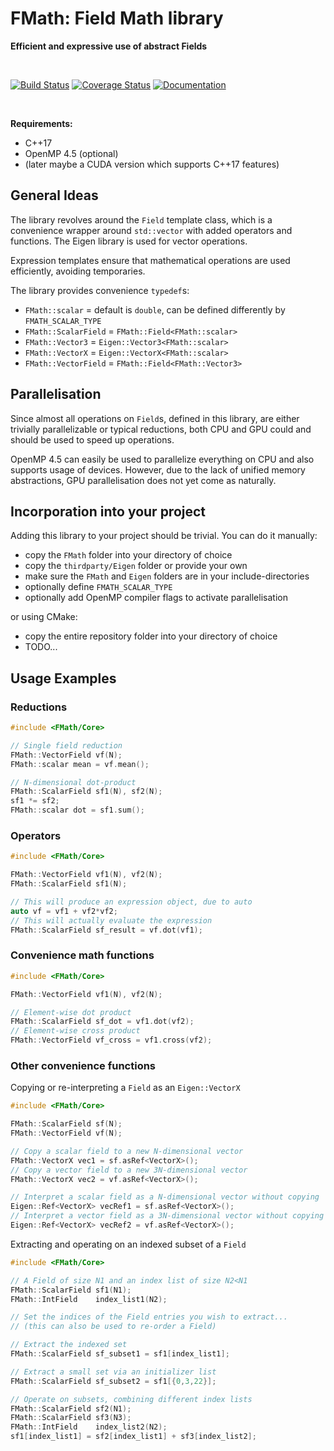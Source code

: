 FMath: Field Math library
=========================
**Efficient and expressive use of abstract Fields**<br />

&nbsp;

[![Build Status](https://travis-ci.org/spirit-code/spirit.svg?branch=master)](https://travis-ci.org/Trick-17/FMath)
[![Coverage Status](https://codecov.io/gh/trick-17/fmath/branch/master/graph/badge.svg)](https://codecov.io/gh/trick-17/fmath/branch/master)
[![Documentation](https://readthedocs.org/projects/fmath/badge/?version=latest)](https://fmath.readthedocs.io)

&nbsp;

**Requirements:**
- C++17
- OpenMP 4.5 (optional)
- (later maybe a CUDA version which supports C++17 features)


General Ideas
-------------

The library revolves around the `Field` template class, which is a convenience
wrapper around `std::vector` with added operators and functions. The Eigen library
is used for vector operations.

Expression templates ensure that mathematical operations are used efficiently,
avoiding temporaries.

The library provides convenience `typedef`s:
- `FMath::scalar`      = default is `double`, can be defined differently by `FMATH_SCALAR_TYPE`
- `FMath::ScalarField` = `FMath::Field<FMath::scalar>`
- `FMath::Vector3`     = `Eigen::Vector3<FMath::scalar>`
- `FMath::VectorX`     = `Eigen::VectorX<FMath::scalar>`
- `FMath::VectorField` = `FMath::Field<FMath::Vector3>`


Parallelisation
---------------

Since almost all operations on `Field`s, defined in this library, are either trivially parallelizable
or typical reductions, both CPU and GPU could and should be used to speed up operations.

OpenMP 4.5 can easily be used to parallelize everything on CPU and also supports usage of devices.
However, due to the lack of unified memory abstractions, GPU parallelisation does not yet come as
naturally.


Incorporation into your project
-------------------------------

Adding this library to your project should be trivial.
You can do it manually:
- copy the `FMath` folder into your directory of choice
- copy the `thirdparty/Eigen` folder or provide your own
- make sure the `FMath` and `Eigen` folders are in your include-directories
- optionally define `FMATH_SCALAR_TYPE`
- optionally add OpenMP compiler flags to activate parallelisation

or using CMake:
- copy the entire repository folder into your directory of choice
- TODO...


Usage Examples
--------------

### Reductions
```C++
#include <FMath/Core>

// Single field reduction
FMath::VectorField vf(N);
FMath::scalar mean = vf.mean();

// N-dimensional dot-product
FMath::ScalarField sf1(N), sf2(N);
sf1 *= sf2;
FMath::scalar dot = sf1.sum();
```

### Operators
```C++
#include <FMath/Core>

FMath::VectorField vf1(N), vf2(N);
FMath::ScalarField sf1(N);

// This will produce an expression object, due to auto
auto vf = vf1 + vf2*vf2;
// This will actually evaluate the expression
FMath::ScalarField sf_result = vf.dot(vf1);
```

### Convenience math functions
```C++
#include <FMath/Core>

FMath::VectorField vf1(N), vf2(N);

// Element-wise dot product
FMath::ScalarField sf_dot = vf1.dot(vf2);
// Element-wise cross product
FMath::VectorField vf_cross = vf1.cross(vf2);
```

### Other convenience functions
Copying or re-interpreting a `Field` as an `Eigen::VectorX`
```C++
#include <FMath/Core>

FMath::ScalarField sf(N);
FMath::VectorField vf(N);

// Copy a scalar field to a new N-dimensional vector
FMath::VectorX vec1 = sf.asRef<VectorX>();
// Copy a vector field to a new 3N-dimensional vector
FMath::VectorX vec2 = vf.asRef<VectorX>();

// Interpret a scalar field as a N-dimensional vector without copying
Eigen::Ref<VectorX> vecRef1 = sf.asRef<VectorX>();
// Interpret a vector field as a 3N-dimensional vector without copying
Eigen::Ref<VectorX> vecRef2 = vf.asRef<VectorX>();
```

Extracting and operating on an indexed subset of a `Field`
```C++
#include <FMath/Core>

// A Field of size N1 and an index list of size N2<N1
FMath::ScalarField sf1(N1);
FMath::IntField    index_list1(N2);

// Set the indices of the Field entries you wish to extract...
// (this can also be used to re-order a Field)

// Extract the indexed set
FMath::ScalarField sf_subset1 = sf1[index_list1];

// Extract a small set via an initializer list
FMath::ScalarField sf_subset2 = sf1[{0,3,22}];

// Operate on subsets, combining different index lists
FMath::ScalarField sf2(N1);
FMath::ScalarField sf3(N3);
FMath::IntField    index_list2(N2);
sf1[index_list1] = sf2[index_list1] + sf3[index_list2];
```